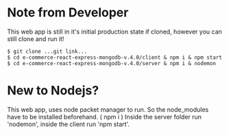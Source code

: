 # Note from Developer
This web app is still in it's initial production state if cloned, however you can still clone and run it!

    $ git clone ...git link...
    $ cd e-commerce-react-express-mongodb-v.4.0/client & npm i & npm start
    $ cd e-commerce-react-express-mongodb-v.4.0/server & npm i & nodemon

# New to Nodejs?
This web app, uses node packet manager to run.  So the node_modules have to be installed beforehand. ( npm i )
Inside the server folder run 'nodemon', inside the client run 'npm start'.
